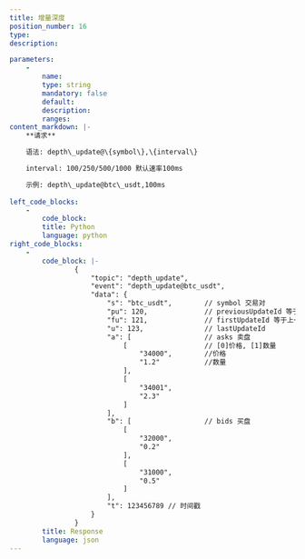 ```yaml
---
title: 增量深度
position_number: 16
type:
description: 

parameters:
    -
        name:
        type: string
        mandatory: false
        default:
        description:
        ranges:
content_markdown: |-
    **请求**

    语法: depth\_update@\{symbol\},\{interval\}

    interval: 100/250/500/1000 默认速率100ms

    示例: depth\_update@btc\_usdt,100ms
    
left_code_blocks:
    -
        code_block:
        title: Python
        language: python
right_code_blocks:
    -
        code_block: |-
                {
                    "topic": "depth_update", 
                    "event": "depth_update@btc_usdt", 
                    "data": {
                        "s": "btc_usdt",        // symbol 交易对
                        "pu": 120,              // previousUpdateId 等于上一次推送的lastUpdateId
                        "fu": 121,              // firstUpdateId 等于上一次推送的lastUpdateId + 1
                        "u": 123,               // lastUpdateId
                        "a": [                  // asks 卖盘
                            [                   // [0]价格, [1]数量
                                "34000",        //价格
                                "1.2"           //数量
                            ], 
                            [
                                "34001", 
                                "2.3"
                            ]
                        ], 
                        "b": [                  // bids 买盘
                            [
                                "32000", 
                                "0.2"
                            ], 
                            [
                                "31000", 
                                "0.5"
                            ]
                        ],
                        "t": 123456789 // 时间戳
                    }
                }
        title: Response
        language: json
---
```

